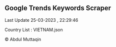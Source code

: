 

## Google Trends Keywords Scraper 
 
Last Update 25-03-2023 , 22:29:46

Country List :
VIETNAM.json



© Abdul Muttaqin 
